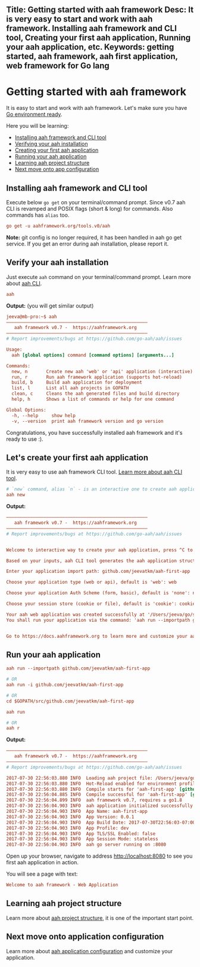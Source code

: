 Title: Getting started with aah framework
Desc: It is very easy to start and work with aah framework. Installing aah framework and CLI tool, Creating your first aah application, Running your aah application, etc.
Keywords: getting started, aah framework, aah first application, web framework for Go lang
---
# Getting started with aah framework

It is easy to start and work with aah framework. Let's make sure you have [Go environment ready](prerequisites.html).

Here you will be learning:

* [Installing aah framework and CLI tool](#installing-aah-framework-and-cli-tool)
* [Verifying your aah installation](#verify-your-aah-installation)
* [Creating your first aah application](#let-s-create-your-first-aah-application)
* [Running your aah application](#run-your-aah-application)
* [Learning aah project structure](anatomy-aah-application.html)
* [Next move onto app configuration](app-config.html)

## Installing aah framework and CLI tool

Execute below `go get` on your terminal/command prompt. <span class="badge lb-xs">Since v0.7</span> aah CLI is revamped and POSIX flags (short & long) for commands. Also commands has `alias` too.

```cfg
go get -u aahframework.org/tools.v0/aah
```

<div class="alert alert-info-blue">
<p><strong>Note:</strong> git config is no longer required, it has been handled in aah go get service. If you get an error during aah installation, please report it.</p>
</div>


## Verify your aah installation

Just execute `aah` command on your terminal/command prompt. Learn more about [aah CLI](aah-cli-tool.html).

```cfg
aah
```

**Output:** (you will get similar output)
```cfg
jeeva@mb-pro:~$ aah
–––––––––––––––––––––––––––––––––––––––––––––––––––––
   aah framework v0.7 -  https://aahframework.org
–––––––––––––––––––––––––––––––––––––––––––––––––––––
# Report improvements/bugs at https://github.com/go-aah/aah/issues

Usage:
  aah [global options] command [command options] [arguments...]

Commands:
  new, n       Create new aah 'web' or 'api' application (interactive)
  run, r       Run aah framework application (supports hot-reload)
  build, b     Build aah application for deployment
  list, l      List all aah projects in GOPATH
  clean, c     Cleans the aah generated files and build directory
  help, h      Shows a list of commands or help for one command

Global Options:
  -h, --help     show help
  -v, --version  print aah framework version and go version
```

Congratulations, you have successfully installed aah framework and it's ready to use :).

## Let's create your first aah application

It is very easy to use aah framework CLI tool. [Learn more about aah CLI tool](aah-cli-tool.html).

```cfg
# `new` command, alias `n` - is an interactive one to create aah application for quick start
aah new
```

**Output:**
```cfg
–––––––––––––––––––––––––––––––––––––––––––––––––––––
   aah framework v0.7 -  https://aahframework.org
–––––––––––––––––––––––––––––––––––––––––––––––––––––
# Report improvements/bugs at https://github.com/go-aah/aah/issues


Welcome to interactive way to create your aah application, press ^C to exit :)

Based on your inputs, aah CLI tool generates the aah application structure for you.

Enter your application import path: github.com/jeevatkm/aah-first-app

Choose your application type (web or api), default is 'web': web

Choose your application Auth Scheme (form, basic), default is 'none': none

Choose your session store (cookie or file), default is 'cookie': cookie

Your aah web application was created successfully at '/Users/jeeva/go/src/github.com/jeevatkm/aah-first-app'
You shall run your application via the command: 'aah run --importpath github.com/jeevatkm/aah-first-app'


Go to https://docs.aahframework.org to learn more and customize your aah application.
```

## Run your aah application

```cfg
aah run --importpath github.com/jeevatkm/aah-first-app

# OR
aah run -i github.com/jeevatkm/aah-first-app

# OR
cd $GOPATH/src/github.com/jeevatkm/aah-first-app

aah run

# OR
aah r
```

**Output:**
```cfg
–––––––––––––––––––––––––––––––––––––––––––––––––––––
   aah framework v0.7 -  https://aahframework.org
–––––––––––––––––––––––––––––––––––––––––––––––––––––
# Report improvements/bugs at https://github.com/go-aah/aah/issues

2017-07-30 22:56:03.880 INFO  Loading aah project file: /Users/jeeva/go/src/github.com/jeevatkm/aah-first-app/aah.project
2017-07-30 22:56:03.880 INFO  Hot-Reload enabled for environment profile: dev
2017-07-30 22:56:03.880 INFO  Compile starts for 'aah-first-app' [github.com/jeevatkm/aah-first-app]
2017-07-30 22:56:04.885 INFO  Compile successful for 'aah-first-app' [github.com/jeevatkm/aah-first-app]
2017-07-30 22:56:04.899 INFO  aah framework v0.7, requires ≥ go1.8
2017-07-30 22:56:04.903 INFO  aah application initialized successfully
2017-07-30 22:56:04.903 INFO  App Name: aah-first-app
2017-07-30 22:56:04.903 INFO  App Version: 0.0.1
2017-07-30 22:56:04.903 INFO  App Build Date: 2017-07-30T22:56:03-07:00
2017-07-30 22:56:04.903 INFO  App Profile: dev
2017-07-30 22:56:04.903 INFO  App TLS/SSL Enabled: false
2017-07-30 22:56:04.903 INFO  App Session Mode: stateless
2017-07-30 22:56:04.903 INFO  aah go server running on :8080
```

Open up your browser, navigate to address [http://localhost:8080](http://localhost:8080) to see you first aah application in action.

You will see a page with text:

```cfg
Welcome to aah framework - Web Application
```

## Learning aah project structure

Learn more about [aah project structure](anatomy-aah-application.html), it is one of the important start point.

## Next move onto application configuration

Learn more about [aah application configuration](app-config.html) and customize your application.
